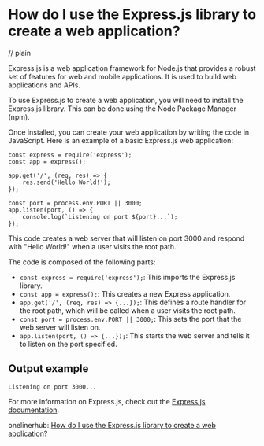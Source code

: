 # How do I use the Express.js library to create a web application?
// plain

Express.js is a web application framework for Node.js that provides a robust set of features for web and mobile applications. It is used to build web applications and APIs.

To use Express.js to create a web application, you will need to install the Express.js library. This can be done using the Node Package Manager (npm).

Once installed, you can create your web application by writing the code in JavaScript. Here is an example of a basic Express.js web application:

```
const express = require('express');
const app = express();

app.get('/', (req, res) => {
    res.send('Hello World!');
});

const port = process.env.PORT || 3000;
app.listen(port, () => {
    console.log(`Listening on port ${port}...`);
});
```

This code creates a web server that will listen on port 3000 and respond with "Hello World!" when a user visits the root path.

The code is composed of the following parts:
- `const express = require('express');`: This imports the Express.js library.
- `const app = express();`: This creates a new Express application.
- `app.get('/', (req, res) => {...});`: This defines a route handler for the root path, which will be called when a user visits the root path.
- `const port = process.env.PORT || 3000;`: This sets the port that the web server will listen on.
- `app.listen(port, () => {...});`: This starts the web server and tells it to listen on the port specified.

## Output example

```
Listening on port 3000...
```

For more information on Express.js, check out the [Express.js documentation](https://expressjs.com/en/4x/api.html).

onelinerhub: [How do I use the Express.js library to create a web application?](https://onelinerhub.com/expressjs/how-do-i-use-the-express-js-library-to-create-a-web-application)
